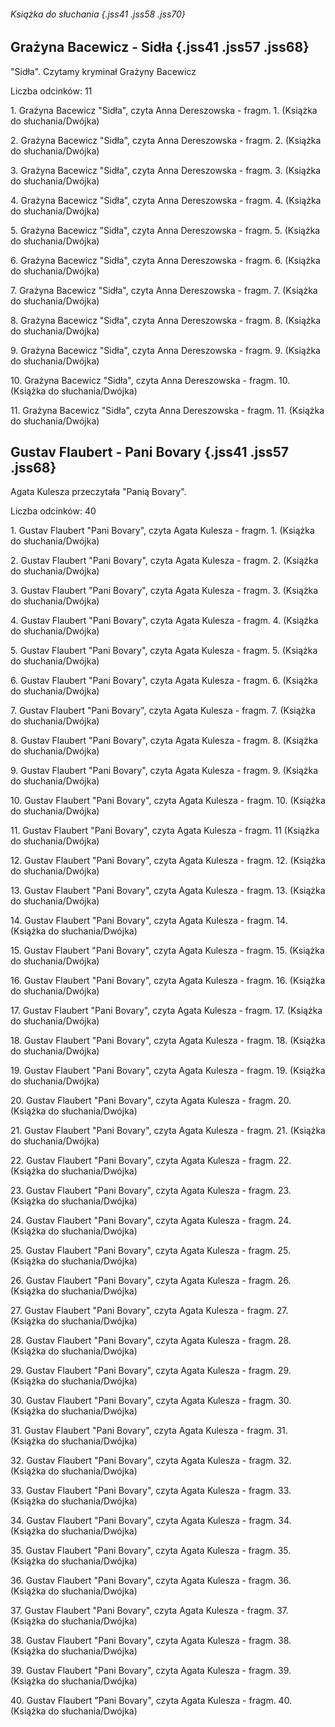 ###### Książka do słuchania {.jss41 .jss58 .jss70}

Grażyna Bacewicz - Sidła {.jss41 .jss57 .jss68}
------------------------

"Sidła". Czytamy kryminał Grażyny Bacewicz

Liczba odcinków: 11

[](https://static.prsa.pl/7791737e-b673-45bd-b482-e90ad687f739.mp3?source=MAIN_PLAYER_PR_V2)

​1. Grażyna Bacewicz "Sidła", czyta Anna Dereszowska - fragm. 1.
(Książka do słuchania/Dwójka)

[](https://static.prsa.pl/e14dcfbb-89d0-4370-9f53-e189d46d699e.mp3?source=MAIN_PLAYER_PR_V2)

​2. Grażyna Bacewicz "Sidła", czyta Anna Dereszowska - fragm. 2.
(Książka do słuchania/Dwójka)

[](https://static.prsa.pl/dea29a75-3096-4d48-b0f4-928f47e994b1.mp3?source=MAIN_PLAYER_PR_V2)

​3. Grażyna Bacewicz "Sidła", czyta Anna Dereszowska - fragm. 3.
(Książka do słuchania/Dwójka)

[](https://static.prsa.pl/fff17f69-d447-4d61-8a62-0363820ed337.mp3?source=MAIN_PLAYER_PR_V2)

​4. Grażyna Bacewicz "Sidła", czyta Anna Dereszowska - fragm. 4.
(Książka do słuchania/Dwójka)

[](https://static.prsa.pl/39ef11c4-d771-4658-963e-516fc4f0058d.mp3?source=MAIN_PLAYER_PR_V2)

​5. Grażyna Bacewicz "Sidła", czyta Anna Dereszowska - fragm. 5.
(Książka do słuchania/Dwójka)

[](https://static.prsa.pl/918f280c-2530-45ed-8d58-2cfbb58c333f.mp3?source=MAIN_PLAYER_PR_V2)

​6. Grażyna Bacewicz "Sidła", czyta Anna Dereszowska - fragm. 6.
(Książka do słuchania/Dwójka)

[](https://static.prsa.pl/b4557aaa-f3bd-4720-842b-7afc606cf8c0.mp3?source=MAIN_PLAYER_PR_V2)

​7. Grażyna Bacewicz "Sidła", czyta Anna Dereszowska - fragm. 7.
(Książka do słuchania/Dwójka)

[](https://static.prsa.pl/c774eda5-d63c-4adc-bd1b-02782417d27c.mp3?source=MAIN_PLAYER_PR_V2)

​8. Grażyna Bacewicz "Sidła", czyta Anna Dereszowska - fragm. 8.
(Książka do słuchania/Dwójka)

[](https://static.prsa.pl/bca51232-5a61-4efc-be78-df230971e867.mp3?source=MAIN_PLAYER_PR_V2)

​9. Grażyna Bacewicz "Sidła", czyta Anna Dereszowska - fragm. 9.
(Książka do słuchania/Dwójka)

[](https://static.prsa.pl/cce6dfbe-3193-455d-952f-64efb39bb074.mp3?source=MAIN_PLAYER_PR_V2)

​10. Grażyna Bacewicz "Sidła", czyta Anna Dereszowska - fragm. 10.
(Książka do słuchania/Dwójka)

[](https://static.prsa.pl/9d2509d2-e780-4635-87c8-804c50af2e88.mp3?source=MAIN_PLAYER_PR_V2)

​11. Grażyna Bacewicz "Sidła", czyta Anna Dereszowska - fragm. 11.
(Książka do słuchania/Dwójka)

Gustav Flaubert - Pani Bovary {.jss41 .jss57 .jss68}
-----------------------------

Agata Kulesza przeczytała "Panią Bovary".

Liczba odcinków: 40

[](https://static.prsa.pl/b8b9aa76-6ca4-4b64-af07-87ce5b4bb2b1.mp3?source=MAIN_PLAYER_PR_V2)

​1. Gustav Flaubert "Pani Bovary", czyta Agata Kulesza - fragm. 1.
(Książka do słuchania/Dwójka)

[](https://static.prsa.pl/16c9d6d7-7aed-4ce7-b277-8a29065a9184.mp3?source=MAIN_PLAYER_PR_V2)

​2. Gustav Flaubert "Pani Bovary", czyta Agata Kulesza - fragm. 2.
(Książka do słuchania/Dwójka)

[](https://static.prsa.pl/b3b474ce-e928-45ee-ba97-c64c77aef2ad.mp3?source=MAIN_PLAYER_PR_V2)

​3. Gustav Flaubert "Pani Bovary", czyta Agata Kulesza - fragm. 3.
(Książka do słuchania/Dwójka)

[](https://static.prsa.pl/a7194c3c-4185-40b0-a7e2-86084ca8a2c6.mp3?source=MAIN_PLAYER_PR_V2)

​4. Gustav Flaubert "Pani Bovary", czyta Agata Kulesza - fragm. 4.
(Książka do słuchania/Dwójka)

[](https://static.prsa.pl/dacf2a8f-42bb-4ec3-acbb-388a1869668b.mp3?source=MAIN_PLAYER_PR_V2)

​5. Gustav Flaubert "Pani Bovary", czyta Agata Kulesza - fragm. 5.
(Książka do słuchania/Dwójka)

[](https://static.prsa.pl/dc99805d-9088-4325-8ccb-3e60477a06c6.mp3?source=MAIN_PLAYER_PR_V2)

​6. Gustav Flaubert "Pani Bovary", czyta Agata Kulesza - fragm. 6.
(Książka do słuchania/Dwójka)

[](https://static.prsa.pl/a8a15e6c-45dc-44f7-8678-a43ad6f48b71.mp3?source=MAIN_PLAYER_PR_V2)

​7. Gustav Flaubert "Pani Bovary", czyta Agata Kulesza - fragm. 7.
(Książka do słuchania/Dwójka)

[](https://static.prsa.pl/7b25b957-b0fd-46a4-bc47-828e5ed865d4.mp3?source=MAIN_PLAYER_PR_V2)

​8. Gustav Flaubert "Pani Bovary", czyta Agata Kulesza - fragm. 8.
(Książka do słuchania/Dwójka)

[](https://static.prsa.pl/ca11e5d0-ca95-46c6-b74b-7334331cb3ae.mp3?source=MAIN_PLAYER_PR_V2)

​9. Gustav Flaubert "Pani Bovary", czyta Agata Kulesza - fragm. 9.
(Książka do słuchania/Dwójka)

[](https://static.prsa.pl/57efffd7-5a61-4bc7-9b2d-3a82bc022def.mp3?source=MAIN_PLAYER_PR_V2)

​10. Gustav Flaubert "Pani Bovary", czyta Agata Kulesza - fragm. 10.
(Książka do słuchania/Dwójka)

[](https://static.prsa.pl/f03af0a4-07f5-4425-b56a-2ed360230439.mp3?source=MAIN_PLAYER_PR_V2)

​11. Gustav Flaubert "Pani Bovary", czyta Agata Kulesza - fragm. 11
(Książka do słuchania/Dwójka)

[](https://static.prsa.pl/8ce6610f-0092-480f-8449-fcddedb13fea.mp3?source=MAIN_PLAYER_PR_V2)

​12. Gustav Flaubert "Pani Bovary", czyta Agata Kulesza - fragm. 12.
(Książka do słuchania/Dwójka)

[](https://static.prsa.pl/ebbd3e1e-3be9-48e9-992a-58f17688acc2.mp3?source=MAIN_PLAYER_PR_V2)

​13. Gustav Flaubert "Pani Bovary", czyta Agata Kulesza - fragm. 13.
(Książka do słuchania/Dwójka)

[](https://static.prsa.pl/2d00f8d0-d6f6-4e35-8922-e6b342b8ed61.mp3?source=MAIN_PLAYER_PR_V2)

​14. Gustav Flaubert "Pani Bovary", czyta Agata Kulesza - fragm. 14.
(Książka do słuchania/Dwójka)

[](https://static.prsa.pl/6b9c0b9e-0b79-4d2f-86da-e4b2bfbe7764.mp3?source=MAIN_PLAYER_PR_V2)

​15. Gustav Flaubert "Pani Bovary", czyta Agata Kulesza - fragm. 15.
(Książka do słuchania/Dwójka)

[](https://static.prsa.pl/0a79fcc3-1491-4f23-9bf9-e57406712af2.mp3?source=MAIN_PLAYER_PR_V2)

​16. Gustav Flaubert "Pani Bovary", czyta Agata Kulesza - fragm. 16.
(Książka do słuchania/Dwójka)

[](https://static.prsa.pl/3600c455-ea76-49ab-ae04-dac02118c5fa.mp3?source=MAIN_PLAYER_PR_V2)

​17. Gustav Flaubert "Pani Bovary", czyta Agata Kulesza - fragm. 17.
(Książka do słuchania/Dwójka)

[](https://static.prsa.pl/32054e53-258b-48fe-b9f9-4b61ca2506a1.mp3?source=MAIN_PLAYER_PR_V2)

​18. Gustav Flaubert "Pani Bovary", czyta Agata Kulesza - fragm. 18.
(Książka do słuchania/Dwójka)

[](https://static.prsa.pl/b29cf4a0-b09f-4ab7-804b-4303ce9cdbc8.mp3?source=MAIN_PLAYER_PR_V2)

​19. Gustav Flaubert "Pani Bovary", czyta Agata Kulesza - fragm. 19.
(Książka do słuchania/Dwójka)

[](https://static.prsa.pl/b051c9a6-cb79-4c77-829a-1b88e44245cf.mp3?source=MAIN_PLAYER_PR_V2)

​20. Gustav Flaubert "Pani Bovary", czyta Agata Kulesza - fragm. 20.
(Książka do słuchania/Dwójka)

[](https://static.prsa.pl/e1d00a9b-d82e-4db6-a297-a673ef060379.mp3?source=MAIN_PLAYER_PR_V2)

​21. Gustav Flaubert "Pani Bovary", czyta Agata Kulesza - fragm. 21.
(Książka do słuchania/Dwójka)

[](https://static.prsa.pl/bcf3a8f0-53c8-4f55-9e68-d4ebc63280b3.mp3?source=MAIN_PLAYER_PR_V2)

​22. Gustav Flaubert "Pani Bovary", czyta Agata Kulesza - fragm. 22.
(Książka do słuchania/Dwójka)

[](https://static.prsa.pl/2c8bd143-321d-4a4b-bc15-7a36451efc92.mp3?source=MAIN_PLAYER_PR_V2)

​23. Gustav Flaubert "Pani Bovary", czyta Agata Kulesza - fragm. 23.
(Książka do słuchania/Dwójka)

[](https://static.prsa.pl/a2540bc0-0e11-4af4-890c-6759e6d98831.mp3?source=MAIN_PLAYER_PR_V2)

​24. Gustav Flaubert "Pani Bovary", czyta Agata Kulesza - fragm. 24.
(Książka do słuchania/Dwójka)

[](https://static.prsa.pl/f2ad280e-0a43-4895-8542-2cf9812e78e1.mp3?source=MAIN_PLAYER_PR_V2)

​25. Gustav Flaubert "Pani Bovary", czyta Agata Kulesza - fragm. 25.
(Książka do słuchania/Dwójka)

[](https://static.prsa.pl/0b95d82a-56a7-4f83-ac69-3922d1f331f0.mp3?source=MAIN_PLAYER_PR_V2)

​26. Gustav Flaubert "Pani Bovary", czyta Agata Kulesza - fragm. 26.
(Książka do słuchania/Dwójka)

[](https://static.prsa.pl/fc3e482a-dd5d-4ce3-b612-83cd3d6bf93d.mp3?source=MAIN_PLAYER_PR_V2)

​27. Gustav Flaubert "Pani Bovary", czyta Agata Kulesza - fragm. 27.
(Książka do słuchania/Dwójka)

[](https://static.prsa.pl/994e4cad-17f2-45a0-8754-51ccb7a8be83.mp3?source=MAIN_PLAYER_PR_V2)

​28. Gustav Flaubert "Pani Bovary", czyta Agata Kulesza - fragm. 28.
(Książka do słuchania/Dwójka)

[](https://static.prsa.pl/fed63c03-9f40-43e2-915e-34f693c97343.mp3?source=MAIN_PLAYER_PR_V2)

​29. Gustav Flaubert "Pani Bovary", czyta Agata Kulesza - fragm. 29.
(Książka do słuchania/Dwójka)

[](https://static.prsa.pl/9f170bfe-64c2-4ce5-9daf-45893170a60e.mp3?source=MAIN_PLAYER_PR_V2)

​30. Gustav Flaubert "Pani Bovary", czyta Agata Kulesza - fragm. 30.
(Książka do słuchania/Dwójka)

[](https://static.prsa.pl/464a5f58-9648-4402-bdd5-b0c39659d154.mp3?source=MAIN_PLAYER_PR_V2)

​31. Gustav Flaubert "Pani Bovary", czyta Agata Kulesza - fragm. 31.
(Książka do słuchania/Dwójka)

[](https://static.prsa.pl/50df13f3-72e2-41a9-a0ed-f4b8f4da53ee.mp3?source=MAIN_PLAYER_PR_V2)

​32. Gustav Flaubert "Pani Bovary", czyta Agata Kulesza - fragm. 32.
(Książka do słuchania/Dwójka)

[](https://static.prsa.pl/60036c38-03b6-4c43-879c-60ded78a4205.mp3?source=MAIN_PLAYER_PR_V2)

​33. Gustav Flaubert "Pani Bovary", czyta Agata Kulesza - fragm. 33.
(Książka do słuchania/Dwójka)

[](https://static.prsa.pl/b7573a85-a4a9-4ee1-9628-28d827d9811f.mp3?source=MAIN_PLAYER_PR_V2)

​34. Gustav Flaubert "Pani Bovary", czyta Agata Kulesza - fragm. 34.
(Książka do słuchania/Dwójka)

[](https://static.prsa.pl/dbe2a797-25bd-435a-8194-b0092144fdb2.mp3?source=MAIN_PLAYER_PR_V2)

​35. Gustav Flaubert "Pani Bovary", czyta Agata Kulesza - fragm. 35.
(Książka do słuchania/Dwójka)

[](https://static.prsa.pl/8312cc2c-19f2-4076-9ed5-d98b0bcf118a.mp3?source=MAIN_PLAYER_PR_V2)

​36. Gustav Flaubert "Pani Bovary", czyta Agata Kulesza - fragm. 36.
(Książka do słuchania/Dwójka)

[](https://static.prsa.pl/4544aae4-fd7c-47a4-92ad-fff1ebda0666.mp3?source=MAIN_PLAYER_PR_V2)

​37. Gustav Flaubert "Pani Bovary", czyta Agata Kulesza - fragm. 37.
(Książka do słuchania/Dwójka)

[](https://static.prsa.pl/128398a6-8548-4b81-8a97-f2cecf44c394.mp3?source=MAIN_PLAYER_PR_V2)

​38. Gustav Flaubert "Pani Bovary", czyta Agata Kulesza - fragm. 38.
(Książka do słuchania/Dwójka)

[](https://static.prsa.pl/b6d7e439-b469-483d-8628-75c37f0f9d9a.mp3?source=MAIN_PLAYER_PR_V2)

​39. Gustav Flaubert "Pani Bovary", czyta Agata Kulesza - fragm. 39.
(Książka do słuchania/Dwójka)

[](https://static.prsa.pl/f84a1d85-6c53-477b-919e-4b2e5ab7267e.mp3?source=MAIN_PLAYER_PR_V2)

​40. Gustav Flaubert "Pani Bovary", czyta Agata Kulesza - fragm. 40.
(Książka do słuchania/Dwójka)